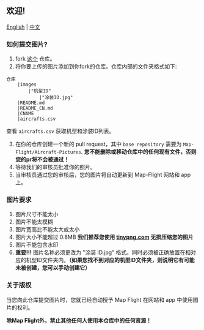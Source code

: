 ## 欢迎!
[English](README.md) | [中文](README_CN.md)

### 如何提交图片?
1. fork [这个](https://github.com/Map-Flight/Aircraft-Pictures) 仓库。
2. 将你要上传的图片添加到你fork的仓库。仓库内部的文件夹格式如下:

```
仓库
    |images
        |"机型ID"
            |"涂装ID.jpg"
    |README.md
    |README_CN.md
    |CNAME
    |aircrafts.csv
```

查看 `aircrafts.csv` 获取机型和涂装ID列表。

3. 在你的仓库创建一个新的 pull request，其中 `base repository` 需要为 `Map-Flight/Aircraft-Pictures`. **您不能删除或移动仓库中的任何现有文件，否则您的pr将不会被通过！**
4. 等待我们的审核员批准你的照片。
5. 当审核员通过您的审核后，您的图片将自动更新到 Map-Flight 网站和 app 上。

### 图片要求
1. 图片尺寸不能太小
2. 图片不能太模糊
3. 图片宽高比不能太大或太小
4. 图片大小不能超过 0.8MB **我们推荐您使用 [tinypng.com](http://tinypng.com) 无损压缩您的图片**
5. 图片不能包含水印
6. **重要!!!** 图片名称必须更改为 "涂装 ID.jpg" 格式。同时必须被正确放置在相对应的机型ID文件夹内。**（如果您找不到对应的机型ID文件夹，则说明它有可能未被创建，您可以手动创建它）**

### 关于版权
当您向此仓库提交图片时，您就已经自动授予 Map Flight 在网站和 app 中使用图片的权利。

**除Map Flight外，禁止其他任何人使用本仓库中的任何资源！**
